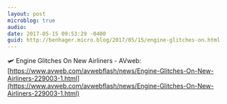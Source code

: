 ```yaml
---
layout: post
microblog: true
audio: 
date: 2017-05-15 09:53:29 -0400
guid: http://benhager.micro.blog/2017/05/15/engine-glitches-on.html
---
```

🛩 Engine Glitches On New Airliners - AVweb: [https://www.avweb.com/avwebflash/news/Engine-Glitches-On-New-Airliners-229003-1.html](https://www.avweb.com/avwebflash/news/Engine-Glitches-On-New-Airliners-229003-1.html)
